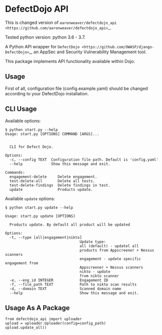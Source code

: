 DefectDojo API
==============

This is changed version of `aaronweaver/defectdojo_api <https://github.com/aaronweaver/defectdojo_api>`_.

Tested python version: python 3.6 - 3.7.

A Python API wrapper for `DefectDojo <https://github.com/OWASP/django-DefectDojo>`_, an AppSec and Security Vulnerability Management tool.

This package implements API functionality available within Dojo.

Usage
-----------
First of all, configuration file (config.example.yaml) should be changed
according to your DefectDojo installation.

CLI Usage
-----------
Available options:
```
$ python start.py --help
Usage: start.py [OPTIONS] COMMAND [ARGS]...


  CLI for Defect Dojo.

Options:
  -c, --config TEXT  Configuration file path. Default is 'config.yaml'
  --help             Show this message and exit.

Commands:
  engagement-delete     Delete engagement.
  test-delete-all       Delete all tests.
  test-delete-findings  Delete findings in test.
  update                Products update.
```

Available `update` options:
```
$ python start.py update --help

Usage: start.py update [OPTIONS]

  Products update. By default all product will be updated

Options:
  -t, --type [all|engagement|nikto]
                                  Update type:
                                  all (default) - updatel all
                                  products from Appscreener + Nessus scanners
                                  engagement - update specific engagement from
                                  Appscreener + Nessus scanners
                                  nikto - update
                                  from nikto scanner
  -e, --eng_id INTEGER            Engagement ID
  -f, --file_path TEXT            Path to nikto scan results
  -d, --domain TEXT               Scanned domain name
  --help                          Show this message and exit.
```

Usage As A Package
-----------
```
from defectdojo_api import uploader
upload = uploader.Uploader(config=config_path)
upload.update_all()
```
